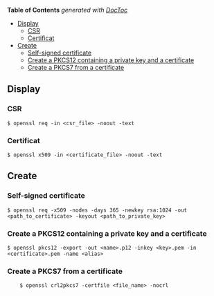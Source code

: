 <!-- START doctoc generated TOC please keep comment here to allow auto update -->
<!-- DON'T EDIT THIS SECTION, INSTEAD RE-RUN doctoc TO UPDATE -->
**Table of Contents**  *generated with [DocToc](https://github.com/thlorenz/doctoc)*

- [Display](#display)
  - [CSR](#csr)
  - [Certificat](#certificat)
- [Create](#create)
  - [Self-signed certificate](#self-signed-certificate)
  - [Create a PKCS12 containing a private key and a certificate](#create-a-pkcs12-containing-a-private-key-and-a-certificate)
  - [Create a PKCS7 from a certificate](#create-a-pkcs7-from-a-certificate)

<!-- END doctoc generated TOC please keep comment here to allow auto update -->

## Display
### CSR

    $ openssl req -in <csr_file> -noout -text

### Certificat

    $ openssl x509 -in <certificate_file> -noout -text

## Create
### Self-signed certificate

    $ openssl req -x509 -nodes -days 365 -newkey rsa:1024 -out <path_to_certificate> -keyout <path_to_private_key>

### Create a PKCS12 containing a private key and a certificate

    $ openssl pkcs12 -export -out <name>.p12 -inkey <key>.pem -in <certificate>.pem -name <alias>

### Create a PKCS7 from a certificate

		$ openssl crl2pkcs7 -certfile <file_name> -nocrl
